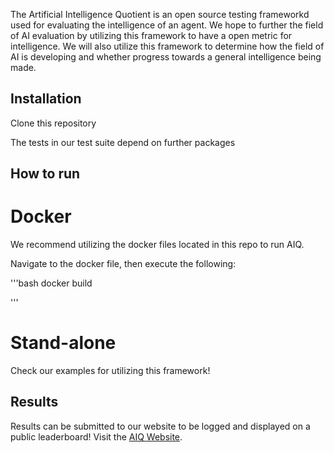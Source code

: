 The Artificial Intelligence Quotient is an open source testing frameworkd used for evaluating the intelligence of an agent. We hope to further the field of AI evaluation by utilizing this framework to have a open metric for intelligence. We will also utilize this framework to determine how the field of AI is developing and whether progress towards a general intelligence being made.

## Installation
Clone this repository

The tests in our test suite depend on further packages


## How to run

# Docker
We recommend utilizing the docker files located in this repo to run AIQ.

Navigate to the docker file, then execute the following:

'''bash
docker build

'''

# Stand-alone

Check our examples for utilizing this framework!


## Results
Results can be submitted to our website to be logged and displayed on a public leaderboard!
Visit the [AIQ Website](https://portal.eecs.wsu.edu/aiq/).









